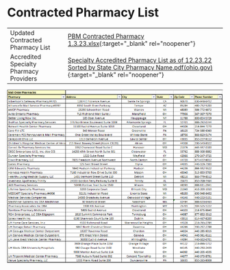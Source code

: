 # Contracted Pharmacy List

| | |
| :--- | :--- |
| Updated Contracted Pharmacy List | [PBM Contracted Pharmacy 1.3.23.xlsx](https://mygainwell-my.sharepoint.com.mcas.ms/:x:/g/personal/jessica_cain_gainwelltechnologies_com/EcTFNraAq_ZOkGgYHGBGvHYBKzSR6wUvboVk7S8PRCfoZQ?e=gIJgaa){:target="_blank" rel="noopener"} |
| Accredited Specialty Pharmacy Providers | [Specialty Accredited Pharmacy List as of 12.23.22 Sorted by State City Pharmacy Name.pdf(ohio.gov)](https://spbm.medicaid.ohio.gov/SPDocumentLibrary/DocumentLibrary/User%20Guides/Specialty%20Accredited%20Pharmacy%20List%20as%20of%2012.23.22%20Sorted%20by%20State%20City%20Pharmacy%20Name.pdf){:target="_blank" rel="noopener"} |

![Alt text](Mail%20Order%20Pharmacies.png)